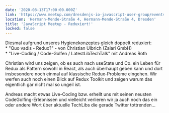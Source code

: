 ```yaml
---
date: '2020-08-13T17:00:00.000Z'
link: 'https://www.meetup.com/dresdenjs-io-javascript-user-group/events/wwdfrqybclbrb/'
location: 'Hermann-Mende-Straße 4, Hermann-Mende-Straße 4, Dresden'
title: 'JavaScript Meetup - Reduxiert!'
locked: false
---
```

Diesmal aufgrund unseres Hygienekonzeptes gleich doppelt reduxiert:  
\* "Quo vadis - Redux?" - von Christian Ulbrich (Zalari GmbH)  
\* "Live-Coding / Code-Golfen / LatestLibTechTalk" mit Andreas Roth

Christian wird uns zeigen, ob es auch nach useState und Co. ein Leben für Redux als Pattern sowohl in React, als auch überhaupt geben kann und dort insbesondere noch einmal auf klassische Redux-Probleme eingehen. Wir werfen auch noch einen Blick auf Redux Toolkit und zeigen warum das eigentlich gar nicht mal so ungeil ist.

Andreas macht etwas Live-Coding bzw. erhellt uns mit seinen neusten CodeGolfing-Erlebnissen und vielleicht verlieren wir ja auch noch das ein oder andere Wort über aktuelle TechLibs die gerade Twitter tottrenden...
